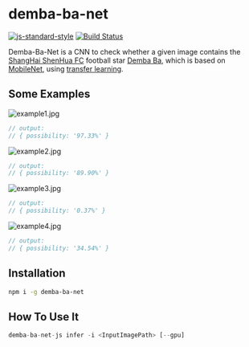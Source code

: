 # demba-ba-net
[![js-standard-style](https://img.shields.io/badge/code%20style-standard-brightgreen.svg)](http://standardjs.com/)
[![Build Status](https://travis-ci.org/DavidCai1993/demba-ba-net.svg?branch=master)](https://travis-ci.org/DavidCai1993/demba-ba-net)

Demba-Ba-Net is a CNN to check whether a given image contains the [ShangHai ShenHua FC](https://en.wikipedia.org/wiki/Shanghai_Greenland_Shenhua_F.C.) football star [Demba Ba](https://en.wikipedia.org/wiki/Demba_Ba), which is based on [MobileNet](https://arxiv.org/abs/1704.04861), using [transfer learning](https://machinelearningmastery.com/transfer-learning-for-deep-learning/).

## Some Examples

![example1.jpg](http://dn-cnode.qbox.me/Fgbjj6SXvOpuDQsiwHf5uQZklmrD)

```js
// output:
// { possibility: '97.33%' }
```

![example2.jpg](http://dn-cnode.qbox.me/FqqpQu3QmNkoUEfLaUI5btEDWmOW)

```js
// output:
// { possibility: '89.90%' }
```

![example3.jpg](http://dn-cnode.qbox.me/FuEAQvnez63k5s6sc3QFsbDQLWws)

```js
// output:
// { possibility: '0.37%' }
```

![example4.jpg](http://dn-cnode.qbox.me/FiFnOaCNKhWLadg3QAw9A9kKCDXF)

```js
// output:
// { possibility: '34.54%' }
```

## Installation

```sh
npm i -g demba-ba-net
```

## How To Use It

```js
demba-ba-net-js infer -i <InputImagePath> [--gpu]
```
